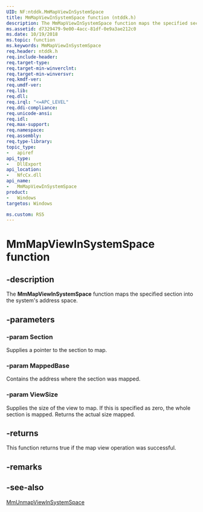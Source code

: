 ```yaml
---
UID: NF:ntddk.MmMapViewInSystemSpace
title: MmMapViewInSystemSpace function (ntddk.h)
description: The MmMapViewInSystemSpace function maps the specified section into the system's address space.
ms.assetid: d7329479-9e00-4acc-81df-0e9a3ae212c0
ms.date: 10/19/2018
ms.topic: function
ms.keywords: MmMapViewInSystemSpace
req.header: ntddk.h
req.include-header:
req.target-type:
req.target-min-winverclnt:
req.target-min-winversvr:
req.kmdf-ver:
req.umdf-ver:
req.lib:
req.dll:
req.irql: "<=APC_LEVEL"
req.ddi-compliance:
req.unicode-ansi:
req.idl:
req.max-support:
req.namespace:
req.assembly:
req.type-library: 
topic_type: 
-	apiref
api_type: 
-	DllExport
api_location: 
-	NfcCx.dll
api_name: 
-	MmMapViewInSystemSpace
product:
-	Windows
targetos: Windows

ms.custom: RS5
---
```


# MmMapViewInSystemSpace function


## -description

The **MmMapViewInSystemSpace** function maps the specified section into the system's address space.

## -parameters

### -param Section
Supplies a pointer to the section to map.

### -param MappedBase
Contains the address where the section was mapped.

### -param ViewSize
Supplies the size of the view to map.  If this is specified as zero, the whole section is mapped. Returns the actual size mapped.

## -returns
This function returns true if the map view operation was successful.
## -remarks

## -see-also
[MmUnmapViewInSystemSpace](nf-ntddk-mmunmapviewinsystemspace.md)
